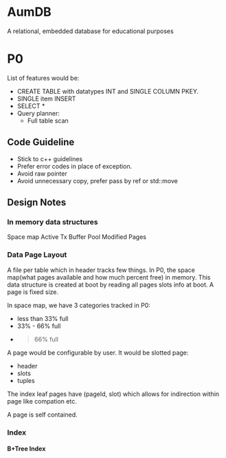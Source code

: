 # AumDB
A relational, embedded database for educational purposes

# P0 

List of features would be:

* CREATE TABLE with datatypes INT and SINGLE COLUMN PKEY.
* SINGLE item INSERT 
* SELECT *
* Query planner:
  * Full table scan


## Code Guideline
- Stick to c++ guidelines
- Prefer error codes in place of exception.
- Avoid raw pointer
- Avoid unnecessary copy, prefer pass by ref or std::move

## Design Notes

### In memory data structures
Space map
Active Tx
Buffer Pool
Modified Pages


### Data Page Layout

A file per table which in header tracks few things.
In P0, the space map(what pages available and how much percent free) in memory.
This data structure is created at boot by reading all pages slots info at boot.
A page is fixed size.

In space map, we have 3 categories tracked in P0:
- less than 33% full
- 33% - 66% full
- >66% full

A page would be configurable by user.
It would be slotted page:
- header
- slots
- tuples

The index leaf pages have (pageId, slot) which allows for indirection within page like compation etc.

A page is self contained.



### Index

#### B+Tree Index
